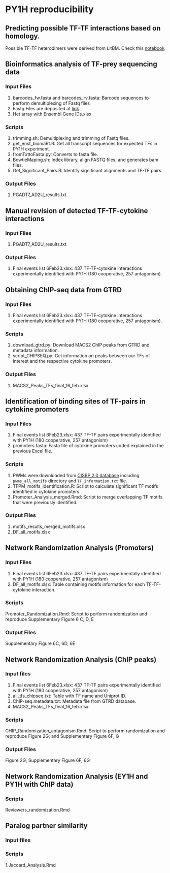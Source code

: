 # PY1H reproducibility

## Predicting possible TF-TF interactions based on homology.
Possible TF-TF heterodimers were derived from LitBM. Check this [notebook](https://github.com/jfuxman/PY1H_reproducibility/blob/main/Get_TF_pairs.ipynb)

## Bioinformatics analysis of TF-prey sequencing data
### Input Files
1. barcodes_fw.fasta and barcodes_rv.fasta: Barcode sequences to perform demultiplexing of Fastq files
2. Fastq Files are deposited at [link](www.google.com)
3. Het array with Ensembl Gene IDs.xlsx
### Scripts
1. trimming.sh: Demultiplexing and trimming of Fastq files.
2. get_enst_biomaRt.R: Get all transcript sequences for expected TFs in PY1H experiment.
3. fromTxttoFasta.py: Converts to fasta file.
4. BowtieMaping.sh: Index library, align FASTQ files, and generates bam files.
5. Get_Significant_Pairs.R: Identify significant alignments and TF-TF pairs.
### Output Files
1. PGADT7_AD2U_results.txt

## Manual revision of detected TF-TF-cytokine interactions
### Input Files
1. PGADT7_AD2U_results.txt
### Output Files
1. Final events list 6Feb23.xlsx: 437 TF-TF-cytokine interactions experimentally identified with PY1H (180 cooperative, 257 antagonism).

## Obtaining ChIP-seq data from GTRD
### Input Files
1. Final events list 6Feb23.xlsx: 437 TF-TF-cytokine interactions experimentally identified with PY1H (180 cooperative, 257 antagonism).
### Scripts
1. download_gtrd.py: Download MACS2 ChIP peaks from GTRD and metadata information.
2. script_CHIPSEQ.py: Get information on peaks between our TFs of interest and the respective cytokine promoters.
### Output Files
1. MACS2_Peaks_TFs_final_16_feb.xlsx

## Identification of binding sites of TF-pairs in cytokine promoters
### Input Files
1. Final events list 6Feb23.xlsx: 437 TF-TF pairs experimentally identified with PY1H (180 cooperative, 257 antagonism)
2. promoters.fasta: Fasta file of cytokine promoters coded explained in the previous Excel file.
### Scripts
1. PWMs were downloaded from [CISBP 2.0 database](http://cisbp.ccbr.utoronto.ca/bulk.php) including `pwms_all_motifs` directory and `TF_information.txt` file.
2. TFPM_motifs_identification.R: Script to calculate significant TF motifs identified in cytokine promoters.
3. Promoter_Analysis_merged.Rmd: Script to merge overlapping TF motifs that were previously identified.
### Output Files
1. motifs_results_merged_motifs.xlsx
2. DF_all_motifs.xlsx

## Network Randomization Analysis (Promoters)
### Input Files
1. Final events list 6Feb23.xlsx: 437 TF-TF pairs experimentally identified with PY1H (180 cooperative, 257 antagonism)
2. DF_all_motifs.xlsx: Table containing motifs information for each TF-TF-cytokine interaction.
### Scripts
Promoter_Randomization.Rmd: Script to perform randomization and reproduce Supplementary Figure 6 C, D, E 
### Output Files
Supplementary Figure 6C, 6D, 6E

## Network Randomization Analysis (ChIP peaks)
### Input files
1. Final events list 6Feb23.xlsx: 437 TF-TF pairs experimentally identified with PY1H (180 cooperative, 257 antagonism)
2. all_tfs_chipseq.txt: Table with TF name and Uniprot ID.
3. ChIP-seq.metadata.txt: Metadata file from GTRD database.
4. MACS2_Peaks_TFs_final_16_feb.xlsx:
### Scripts
CHIP_Randomization_antagonism.Rmd: Script to perform randomization and reproduce Figure 2G; and Supplementary Figure 6F, G
### Output Files
Figure 2G; Supplementary Figure 6F, 6G

## Network Randomization Analysis (EY1H and PY1H with ChIP data)
### Scripts
Reviewers_randomization.Rmd

## Paralog partner similarity

### Input files

### Scripts
1.Jaccard_Analysis.Rmd

